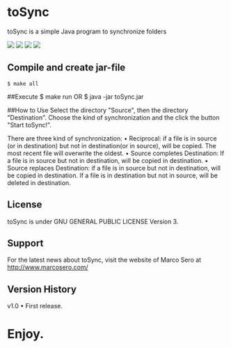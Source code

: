 # toSync
toSync is a simple Java program to synchronize folders

![](http://img148.imageshack.us/img148/1802/schermata062455737alle1.png)
![](http://img846.imageshack.us/img846/1802/schermata062455737alle1.png)
![](http://img90.imageshack.us/img90/1802/schermata062455737alle1.png)
![](http://img17.imageshack.us/img17/1802/schermata062455737alle1.png)

## Compile and create jar-file
	$ make all

##Execute
	$ make run
OR
	$ java -jar toSync.jar

##How to Use
Select the directory "Source", then the directory "Destination". Choose the kind of synchronization and the click the button "Start toSync!".

There are three kind of  synchronization:
	• Reciprocal: if a file is in source (or in destination) but not in destination(or in source), will be copied. The most recent file will overwrite the oldest.
	• Source completes Destination: If a file is in source but not in destination, will be copied in destination.
	• Source replaces Destination: if a file is in source but not in destination, will be copied in destination. If a file is in destination but not in source, will be deleted in destination.


## License
toSync is under GNU GENERAL PUBLIC LICENSE Version 3.

## Support
For the latest news about toSync, visit the website of Marco Sero at http://www.marcosero.com/

## Version History
v1.0
• First release.

# Enjoy.